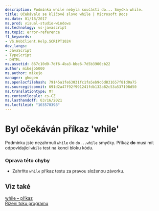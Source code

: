 ```yaml
---
description: Podmínka while nebyla součástí do... Smyčka while.
title: Očekávalo se klíčové slovo while | Microsoft Docs
ms.date: 01/18/2017
ms.prod: visual-studio-windows
ms.technology: vs-javascript
ms.topic: error-reference
f1_keywords:
- VS.WebClient.Help.SCRIPT1024
dev_langs:
- JavaScript
- TypeScript
- DHTML
ms.assetid: 867c10d0-7df6-4ba3-bbe6-7d5b3900cb22
author: mikejo5000
ms.author: mikejo
manager: ghogen
ms.openlocfilehash: 79145a1fe63031fc1fa5eb9c6d831657f81d0a75
ms.sourcegitcommit: 691d2a47f92f991241fdb132a82c53a537198d50
ms.translationtype: MT
ms.contentlocale: cs-CZ
ms.lasthandoff: 03/16/2021
ms.locfileid: "103570398"
---
```

# <a name="expected-while"></a>Byl očekáván příkaz 'while'
Podmínku jste nezahrnuli `while` do `do...while` smyčky. Příkaz **do** musí mít odpovídající `while` test na konci bloku kódu.  
  
### <a name="to-correct-this-error"></a>Oprava této chyby  
  
- Zahrňte `while` příkaz testu za pravou složenou závorku.  
  
## <a name="see-also"></a>Viz také  
 [while – příkaz](https://developer.mozilla.org/docs/Web/JavaScript/Reference/Statements/while)   
 [Řízení toku programu](https://developer.mozilla.org/docs/Web/JavaScript/Guide/Control_flow_and_error_handling)
